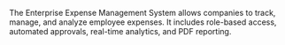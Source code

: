 The Enterprise Expense Management System allows companies to track, manage, and analyze employee expenses. It includes role-based access, automated approvals, real-time analytics, and PDF reporting.
